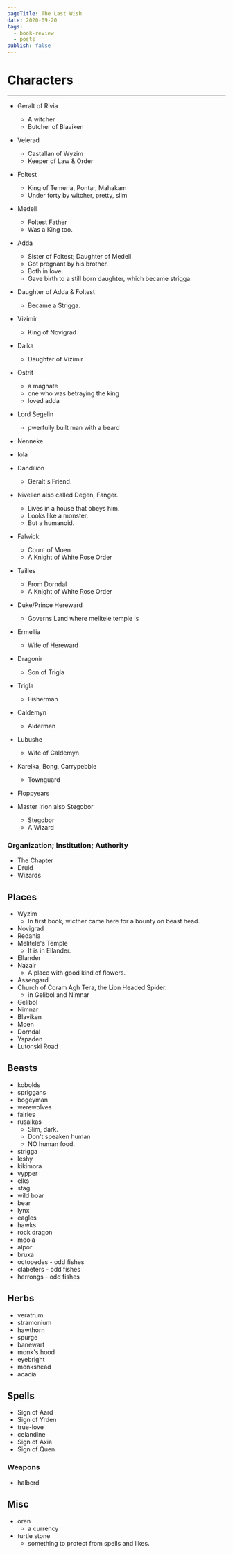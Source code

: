 ```yaml
---
pageTitle: The Last Wish
date: 2020-09-20
tags:
  - book-review
  - posts
publish: false
---
```

# Characters
----------

*   Geralt of Rivia
    *   A witcher
    *   Butcher of Blaviken
*   Velerad
    *   Castallan of Wyzim
    *   Keeper of Law & Order
*   Foltest
    *   King of Temeria, Pontar, Mahakam
    *   Under forty by witcher, pretty, slim
*   Medell
    *   Foltest Father
    *   Was a King too.
*   Adda
    *   Sister of Foltest; Daughter of Medell
    *   Got pregnant by his brother.
    *   Both in love.
    *   Gave birth to a still born daughter, which became strigga.
*   Daughter of Adda & Foltest
    *   Became a Strigga.

*   Vizimir
    *   King of Novigrad
*   Dalka
    *   Daughter of Vizimir
*   Ostrit
    *   a magnate
    *   one who was betraying the king
    *   loved adda
*   Lord Segelin
    *   pwerfully built man with a beard
*   Nenneke
*   Iola
*   Dandilion
    *   Geralt's Friend.
*   Nivellen also called Degen, Fanger.
    *   Lives in a house that obeys him.
    *   Looks like a monster.
    *   But a humanoid.
*   Falwick
    *   Count of Moen
    *   A Knight of White Rose Order
*   Tailles
    *   From Dorndal
    *   A Knight of White Rose Order
*   Duke/Prince Hereward
    *   Governs Land where melitele temple is
*   Ermellia
    *   Wife of Hereward
*   Dragonir
    *   Son of Trigla
*   Trigla
    *   Fisherman
*   Caldemyn
    *   Alderman
*   Lubushe
    *   Wife of Caldemyn
*   Karelka, Bong, Carrypebble
    *   Townguard
*   Floppyears
*   Master Irion also Stegobor
    *   Stegobor
    *   A Wizard

### Organization; Institution; Authority

*   The Chapter
*   Druid
*   Wizards

Places
------

*   Wyzim
    *   In first book, wicther came here for a bounty on beast head.
*   Novigrad
*   Redania
*   Melitele's Temple
    *   It is in Ellander.
*   Ellander
*   Nazair
    *   A place with good kind of flowers.
*   Assengard
*   Church of Coram Agh Tera, the Lion Headed Spider.
    *   in Gelibol and Nimnar
*   Gelibol
*   Nimnar
*   Blaviken
*   Moen
*   Dorndal
*   Yspaden
*   Lutonski Road

Beasts
------

*   kobolds
*   spriggans
*   bogeyman
*   werewolves
*   fairies
*   rusalkas
    *   Slim, dark.
    *   Don't speaken human
    *   NO human food.
*   strigga
*   leshy
*   kikimora
*   vypper
*   elks
*   stag
*   wild boar
*   bear
*   lynx
*   eagles
*   hawks
*   rock dragon
*   moola
*   alpor
*   bruxa
*   octopedes - odd fishes
*   clabeters - odd fishes
*   herrongs - odd fishes

Herbs
-----

*   veratrum
*   stramonium
*   hawthorn
*   spurge
*   banewart
*   monk's hood
*   eyebright
*   monkshead
*   acacia

Spells
------

*   Sign of Aard
*   Sign of Yrden
*   true-love
*   celandine
*   Sign of Axia
*   Sign of Quen

### Weapons

*   halberd

Misc
----

*   oren
    *   a currency
*   turtle stone
    *   something to protect from spells and likes.
